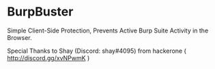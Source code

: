 # BurpBuster
Simple Client-Side Protection, Prevents Active Burp Suite Activity in the Browser.


Special Thanks to Shay (Discord: shay#4095) from hackerone ( http://discord.gg/xvNPwmK )
